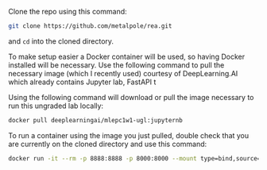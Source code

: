 Clone the repo using this command:
```bash
git clone https://github.com/metalpole/rea.git
```
and `cd` into the cloned directory.

To make setup easier a Docker container will be used, so having Docker installed will be necessary. Use the following command to pull the necessary image (which I recently used) courtesy of DeepLearning.AI which already contains Jupyter lab, FastAPI t

Using the following command will download or pull the image necessary to run this ungraded lab locally:
```bash
docker pull deeplearningai/mlepc1w1-ugl:jupyternb
```

To run a container using the image you just pulled, double check that you are currently on the cloned directory and use this command:
```bash
docker run -it --rm -p 8888:8888 -p 8000:8000 --mount type=bind,source="$(pwd)",target=/home/jovyan/work deeplearningai/mlepc1w1-ugl:jupyternb
```
